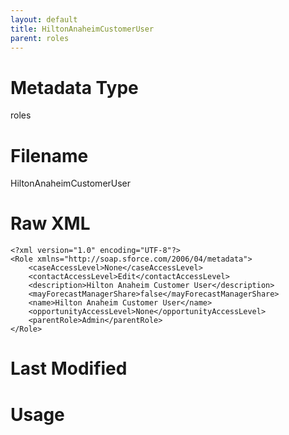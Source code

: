 ```yaml
---
layout: default
title: HiltonAnaheimCustomerUser
parent: roles
---
```

# Metadata Type
roles


# Filename 
HiltonAnaheimCustomerUser


# Raw XML
```
<?xml version="1.0" encoding="UTF-8"?>
<Role xmlns="http://soap.sforce.com/2006/04/metadata">
    <caseAccessLevel>None</caseAccessLevel>
    <contactAccessLevel>Edit</contactAccessLevel>
    <description>Hilton Anaheim Customer User</description>
    <mayForecastManagerShare>false</mayForecastManagerShare>
    <name>Hilton Anaheim Customer User</name>
    <opportunityAccessLevel>None</opportunityAccessLevel>
    <parentRole>Admin</parentRole>
</Role>
```


# Last Modified


# Usage
